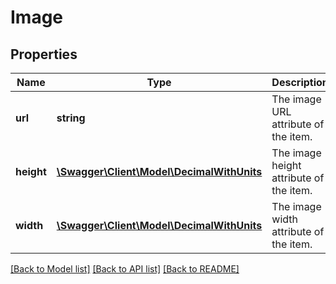 # Image

## Properties
Name | Type | Description | Notes
------------ | ------------- | ------------- | -------------
**url** | **string** | The image URL attribute of the item. | [optional] 
**height** | [**\Swagger\Client\Model\DecimalWithUnits**](DecimalWithUnits.md) | The image height attribute of the item. | [optional] 
**width** | [**\Swagger\Client\Model\DecimalWithUnits**](DecimalWithUnits.md) | The image width attribute of the item. | [optional] 

[[Back to Model list]](../README.md#documentation-for-models) [[Back to API list]](../README.md#documentation-for-api-endpoints) [[Back to README]](../README.md)


